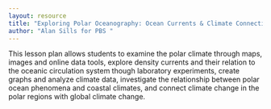 ```yaml
---
layout: resource
title: "Exploring Polar Oceanography: Ocean Currents & Climate Connections "
author: "Alan Sills for PBS "
---
```


This lesson plan allows students to examine the polar climate through maps, images and online data tools, explore density currents and their relation to the oceanic circulation system though laboratory experiments, create graphs and analyze climate data, investigate the relationship between polar ocean phenomena and coastal climates, and connect climate change in the polar regions with global climate change.
